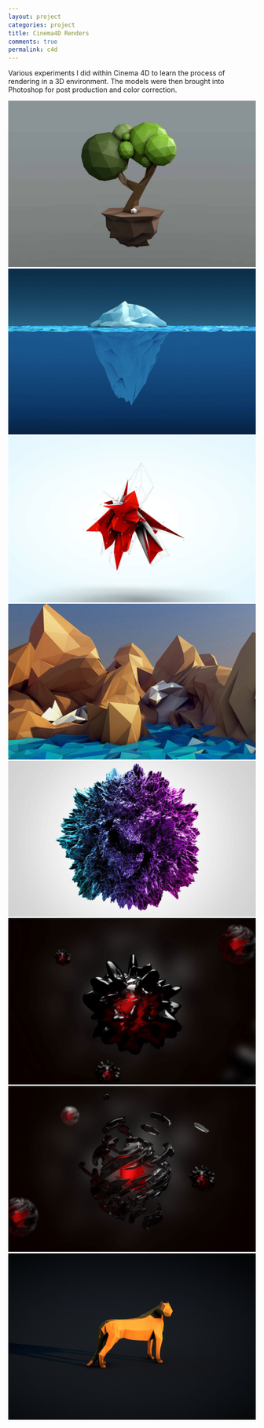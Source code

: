 ```yaml
---
layout: project
categories: project
title: Cinema4D Renders
comments: true
permalink: c4d
---
```


Various experiments I did within Cinema 4D to learn the process of rendering in a 3D environment. The models were then brought into Photoshop for post production and color correction.

<img src="/img/projects/c4d/img-1.jpg" alt="">

<img src="/img/projects/c4d/img-2.jpg" alt="">

<img src="/img/projects/c4d/img-3.jpg" alt="">

<img src="/img/projects/c4d/img-4.jpg" alt="">

<img src="/img/projects/c4d/img-5.jpg" alt="">

<img src="/img/projects/c4d/img-6.jpg" alt="">

<img src="/img/projects/c4d/img-7.jpg" alt="">

<img src="/img/projects/c4d/img-8.jpg" alt="">
